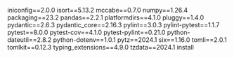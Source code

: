iniconfig==2.0.0
isort==5.13.2
mccabe==0.7.0
numpy==1.26.4
packaging==23.2
pandas==2.2.1
platformdirs==4.1.0
pluggy==1.4.0
pydantic==2.6.3
pydantic_core==2.16.3
pylint==3.0.3
pylint-pytest==1.1.7
pytest==8.0.0
pytest-cov==4.1.0
pytest-pylint==0.21.0
python-dateutil==2.8.2
python-dotenv==1.0.1
pytz==2024.1
six==1.16.0
tomli==2.0.1
tomlkit==0.12.3
typing_extensions==4.9.0
tzdata==2024.1
install